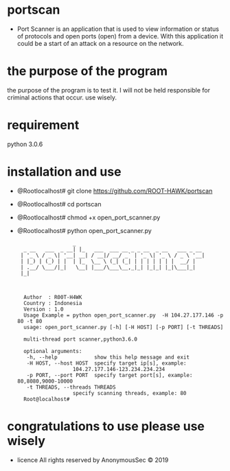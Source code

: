 # portscan
 * Port Scanner is an application that is used to view information or status of protocols and open ports (open) from a device.
   With this application it could be a start of an attack on a resource on the network.
 
# the purpose of the program
 the purpose of the program is to test it. I will not be held responsible for criminal actions that occur. use wisely.

# requirement
  python 3.0.6

# installation and use

* @Rootlocalhost# git clone https://github.com/ROOT-HAWK/portscan
* @Rootlocalhost# cd portscan
* @Rootlocalhost# chmod +x open_port_scanner.py
* @Rootlocalhost# python open_port_scanner.py

                        _
        _ __   ___  _ __| |_   ___  ___ __ _ _ __  _ __   ___ _ __
       | '_ \ / _ \| '__| __| / __|/ __/ _` | '_ \| '_ \ / _ \ '__|
       | |_) | (_) | |  | |_  \__ \ (_| (_| | | | | | | |  __/ |
       | .__/ \___/|_|   \__| |___/\___\__,_|_| |_|_| |_|\___|_|
       |_|

 

        Author  : R00T-H4WK
        Country : Indonesia
        Version : 1.0
        Usage Example = python open_port_scanner.py  -H 104.27.177.146 -p 80 -t 80
        usage: open_port_scanner.py [-h] [-H HOST] [-p PORT] [-t THREADS]

        multi-thread port scanner,python3.6.0

        optional arguments:
         -h, --help            show this help message and exit
         -H HOST, --host HOST  specify target ip[s], example:
                        104.27.177.146-123.234.234.234
         -p PORT, --port PORT  specify target port[s], example: 80,8080,9000-10000
         -t THREADS, --threads THREADS
                        specify scanning threads, example: 80
        Root@localhost#

# congratulations to use please use wisely
* licence 
  All rights reserved by AnonymousSec © 2019
